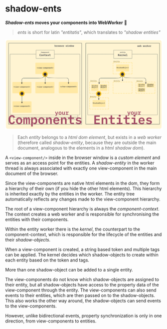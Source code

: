 # shadow-ents

**_Shadow-ents_ moves your components into WebWorker** :rocket:


> _ents_ is short for latin _"entitatis"_, which translates to _"shadow entities"_

![architecture overview](./docs/architecture@2x.png)

> Each _entity_ belongs to a _html dom element_, but exists in a _web worker_ (therefore called _shadow-entity_, because they are outside the main document, analogous to the elements in a _html shadow dom_).

A `<view-component/>` inside in the browser window is a _custom element_ and serves as an access point for the entities.
A _shadow-entity_ in the worker thread is always associated with exactly one view-component in the main document of the browser.

Since the view-components are native html elements in the dom, they form a hierarchy of their own (if you hide the other html elements).
This hierarchy is inherited exactly by the entities in the worker. The entity tree automatically reflects any changes made to the view-component hierarchy.
 
The root of a view-component hierarchy is always the _component-context_. The context creates a web worker and is responsible for synchronising the entities with their components.

Within the entity worker there is the _kernel_, the counterpart to the component-context, which is responsible for the lifecycle of the entities and their _shadow-objects_.

When a view-component is created, a string based token and multiple tags can be applied.
The kernel decides which shadow-objects to create within each entity based on the token and tags.

More than one shadow-object can be added to a single entity.

The view-components do not know which shadow-objects are assigned to their entity, but all shadow-objects have access to the property data of the view-component through the entity. The view-components can also send events to their entities, which are then passed on to the shadow-objects. This also works the other way around, the shadow-objects can send events to the view-components.

However, unlike bidirectional events, property synchronization is only in one direction, from view-components to entities.
